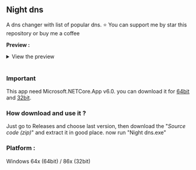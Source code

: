 ## Night dns
A dns changer with list of popular dns.
⭐ You can support me by star this repository or buy me a coffee

**Preview :**
<details close>
<summary>View the preview</summary>
<br> 
<img alt="Preview" src="https://cdn.discordapp.com/attachments/830539152797859902/1084063206995152986/preview.png">
</details>
<br>

### Important
This app need Microsoft.NETCore.App v6.0.
you can download it for [64bit](https://dotnet.microsoft.com/en-us/download/dotnet/thank-you/runtime-desktop-6.0.14-windows-x64-installer) and [32bit](https://dotnet.microsoft.com/en-us/download/dotnet/thank-you/runtime-desktop-6.0.14-windows-x86-installer).

### How download and use it ?
Just go to Releases and choose last version, then download the "_Source code (zip)_" and extract it in good place. now run "Night dns.exe"

### Platform :
Windows 64x (64bit) / 86x (32bit)
